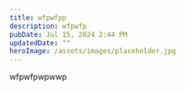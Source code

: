 ```yaml
---
title: wfpwfpp
description: wfpwfp
pubDate: Jul 15, 2024 2:44 PM
updatedDate: ""
heroImage: /assets/images/placeholder.jpg
---
```

wfpwfpwpwwp
